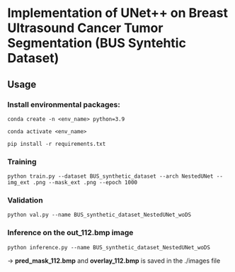 # Implementation of UNet++ on Breast Ultrasound Cancer Tumor Segmentation (BUS Syntehtic Dataset)
## Usage

### Install environmental packages:
    
```
conda create -n <env_name> python=3.9
    
conda activate <env_name>
    
pip install -r requirements.txt
```

### Training
    
```
python train.py --dataset BUS_synthetic_dataset --arch NestedUNet --img_ext .png --mask_ext .png --epoch 1000
```
    
### Validation
    
```
python val.py --name BUS_synthetic_dataset_NestedUNet_woDS
```
    
### Inference on the out_112.bmp image
    
```
python inference.py --name BUS_synthetic_dataset_NestedUNet_woDS
```
    
→ **pred_mask_112.bmp** and **overlay_112.bmp** is saved in the ./images file